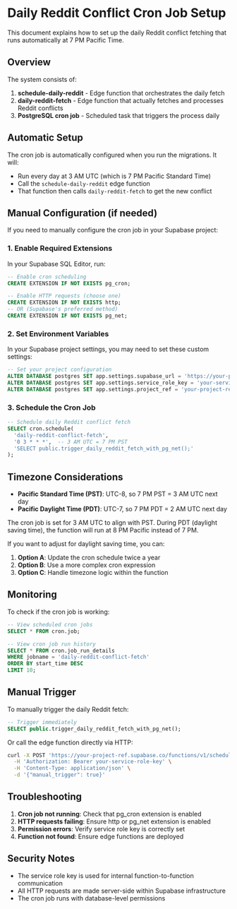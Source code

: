 # Daily Reddit Conflict Cron Job Setup

This document explains how to set up the daily Reddit conflict fetching that runs automatically at 7 PM Pacific Time.

## Overview

The system consists of:
1. **schedule-daily-reddit** - Edge function that orchestrates the daily fetch
2. **daily-reddit-fetch** - Edge function that actually fetches and processes Reddit conflicts
3. **PostgreSQL cron job** - Scheduled task that triggers the process daily

## Automatic Setup

The cron job is automatically configured when you run the migrations. It will:
- Run every day at 3 AM UTC (which is 7 PM Pacific Standard Time)
- Call the `schedule-daily-reddit` edge function
- That function then calls `daily-reddit-fetch` to get the new conflict

## Manual Configuration (if needed)

If you need to manually configure the cron job in your Supabase project:

### 1. Enable Required Extensions

In your Supabase SQL Editor, run:

```sql
-- Enable cron scheduling
CREATE EXTENSION IF NOT EXISTS pg_cron;

-- Enable HTTP requests (choose one)
CREATE EXTENSION IF NOT EXISTS http;
-- OR (Supabase's preferred method)
CREATE EXTENSION IF NOT EXISTS pg_net;
```

### 2. Set Environment Variables

In your Supabase project settings, you may need to set these custom settings:

```sql
-- Set your project configuration
ALTER DATABASE postgres SET app.settings.supabase_url = 'https://your-project-ref.supabase.co';
ALTER DATABASE postgres SET app.settings.service_role_key = 'your-service-role-key';
ALTER DATABASE postgres SET app.settings.project_ref = 'your-project-ref';
```

### 3. Schedule the Cron Job

```sql
-- Schedule daily Reddit conflict fetch
SELECT cron.schedule(
  'daily-reddit-conflict-fetch',
  '0 3 * * *',  -- 3 AM UTC = 7 PM PST
  'SELECT public.trigger_daily_reddit_fetch_with_pg_net();'
);
```

## Timezone Considerations

- **Pacific Standard Time (PST)**: UTC-8, so 7 PM PST = 3 AM UTC next day
- **Pacific Daylight Time (PDT)**: UTC-7, so 7 PM PDT = 2 AM UTC next day

The cron job is set for 3 AM UTC to align with PST. During PDT (daylight saving time), the function will run at 8 PM Pacific instead of 7 PM.

If you want to adjust for daylight saving time, you can:

1. **Option A**: Update the cron schedule twice a year
2. **Option B**: Use a more complex cron expression
3. **Option C**: Handle timezone logic within the function

## Monitoring

To check if the cron job is working:

```sql
-- View scheduled cron jobs
SELECT * FROM cron.job;

-- View cron job run history
SELECT * FROM cron.job_run_details 
WHERE jobname = 'daily-reddit-conflict-fetch' 
ORDER BY start_time DESC 
LIMIT 10;
```

## Manual Trigger

To manually trigger the daily Reddit fetch:

```sql
-- Trigger immediately
SELECT public.trigger_daily_reddit_fetch_with_pg_net();
```

Or call the edge function directly via HTTP:
```bash
curl -X POST 'https://your-project-ref.supabase.co/functions/v1/schedule-daily-reddit' \
  -H 'Authorization: Bearer your-service-role-key' \
  -H 'Content-Type: application/json' \
  -d '{"manual_trigger": true}'
```

## Troubleshooting

1. **Cron job not running**: Check that pg_cron extension is enabled
2. **HTTP requests failing**: Ensure http or pg_net extension is enabled
3. **Permission errors**: Verify service role key is correctly set
4. **Function not found**: Ensure edge functions are deployed

## Security Notes

- The service role key is used for internal function-to-function communication
- All HTTP requests are made server-side within Supabase infrastructure
- The cron job runs with database-level permissions